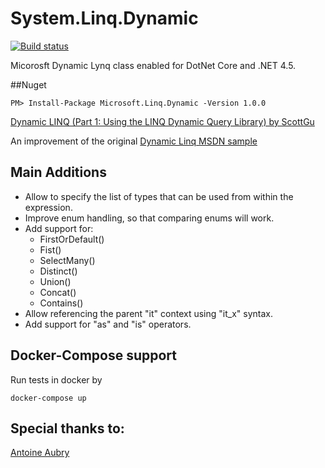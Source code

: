 ﻿# System.Linq.Dynamic
[![Build status](https://ci.appveyor.com/api/projects/status/f09il0lx2cdw3qpf?svg=true)](https://ci.appveyor.com/project/kdcllc/linq-dynamic)

Micorosft Dynamic Lynq class enabled for DotNet Core and .NET 4.5.

##Nuget
```
PM> Install-Package Microsoft.Linq.Dynamic -Version 1.0.0
```

[Dynamic LINQ (Part 1: Using the LINQ Dynamic Query Library) by ScottGu](https://weblogs.asp.net/scottgu/dynamic-linq-part-1-using-the-linq-dynamic-query-library)

An improvement of the original [Dynamic Linq MSDN sample](https://msdn.microsoft.com/en-us/vstudio/bb894665.aspx)

## Main Additions

* Allow to specify the list of types that can be used from within the expression.
* Improve enum handling, so that comparing enums will work.
* Add support for:
  - FirstOrDefault()
  - Fist()
  - SelectMany()
  - Distinct()
  - Union()
  - Concat()
  - Contains()
* Allow referencing the parent "it" context using "it_x" syntax.
* Add support for "as" and "is" operators.

## Docker-Compose support
Run tests in docker by
```
docker-compose up
```
## Special thanks to:
[Antoine Aubry](https://github.com/aaubry/DynamicQuery/)
